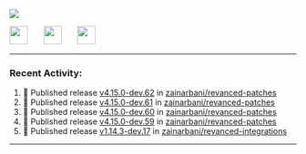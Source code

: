 <p align="left">
  <!-- Typing SVG by DenverCoder1 - https://github.com/DenverCoder1/readme-typing-svg -->
  <a href="https://github.com/DenverCoder1/readme-typing-svg">
    <img src="https://readme-typing-svg.demolab.com/?lines=Hello%2E%2E%2E;Im%20Zain;&font=Fira%20Code&center=false&width=440&height=45&color=00FFFF&vCenter=true&pause=1000&size=22" /></a>
</p>

<p align="left">
  <a href="https://www.youtube.com/@zainarbani"><img width="32px" src="https://www.freeiconspng.com/uploads/youtube-subscribe-png-youtube-subscribe-to-5.png"/></a>
  &#8287;&#8287;&#8287;&#8287;&#8287;
  <a href="mailto:zaintsyariev@gmail.com"><img width="32px" src="https://www.freeiconspng.com/uploads/email-icon--100-flat-vol-2-iconset--graphicloads-18.png"/></a>
  &#8287;&#8287;&#8287;&#8287;&#8287;
  <a href="https://t.me/AnotherZain"><img width="32px" src="https://www.freeiconspng.com/uploads/telegram-icon-1.png"></a>
</p>

---

<h3>Recent Activity:</h3>

<!-- https://github.com/jamesgeorge007/github-activity-readme -->
<!--START_SECTION:activity-->
1. 🚀 Published release [v4.15.0-dev.62](https://github.com/zainarbani/revanced-patches/releases/tag/v4.15.0-dev.62) in [zainarbani/revanced-patches](https://github.com/zainarbani/revanced-patches)
2. 🚀 Published release [v4.15.0-dev.61](https://github.com/zainarbani/revanced-patches/releases/tag/v4.15.0-dev.61) in [zainarbani/revanced-patches](https://github.com/zainarbani/revanced-patches)
3. 🚀 Published release [v4.15.0-dev.60](https://github.com/zainarbani/revanced-patches/releases/tag/v4.15.0-dev.60) in [zainarbani/revanced-patches](https://github.com/zainarbani/revanced-patches)
4. 🚀 Published release [v4.15.0-dev.59](https://github.com/zainarbani/revanced-patches/releases/tag/v4.15.0-dev.59) in [zainarbani/revanced-patches](https://github.com/zainarbani/revanced-patches)
5. 🚀 Published release [v1.14.3-dev.17](https://github.com/zainarbani/revanced-integrations/releases/tag/v1.14.3-dev.17) in [zainarbani/revanced-integrations](https://github.com/zainarbani/revanced-integrations)
<!--END_SECTION:activity-->

---
